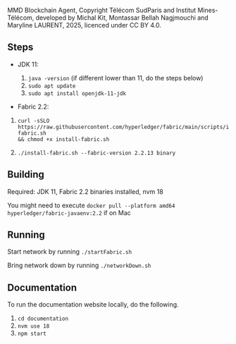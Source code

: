 MMD Blockchain Agent, Copyright Télécom SudParis and Institut Mines-Télécom, developed by Michal Kit, Montassar Bellah Nagjmouchi and Maryline LAURENT, 2025, licenced under CC BY 4.0. 

## Steps
- JDK 11:
    1. `java -version` (if different lower than 11, do the steps below)
    2. `sudo apt update`
    3. `sudo apt install openjdk-11-jdk`

- Fabric 2.2:
1. 
    ```
    curl -sSLO 
    https://raw.githubusercontent.com/hyperledger/fabric/main/scripts/install-fabric.sh 
    && chmod +x install-fabric.sh
    ```
2. `./install-fabric.sh --fabric-version 2.2.13 binary`

## Building
Required: JDK 11, Fabric 2.2 binaries installed, nvm 18

You might need to execute `docker pull --platform amd64 hyperledger/fabric-javaenv:2.2` if on Mac

## Running

Start network by running `./startFabric.sh`

Bring network down by running `./networkDown.sh`

## Documentation

To run the documentation website locally, do the following.

1. `cd documentation`
2. `nvm use 18`
3. `npm start`